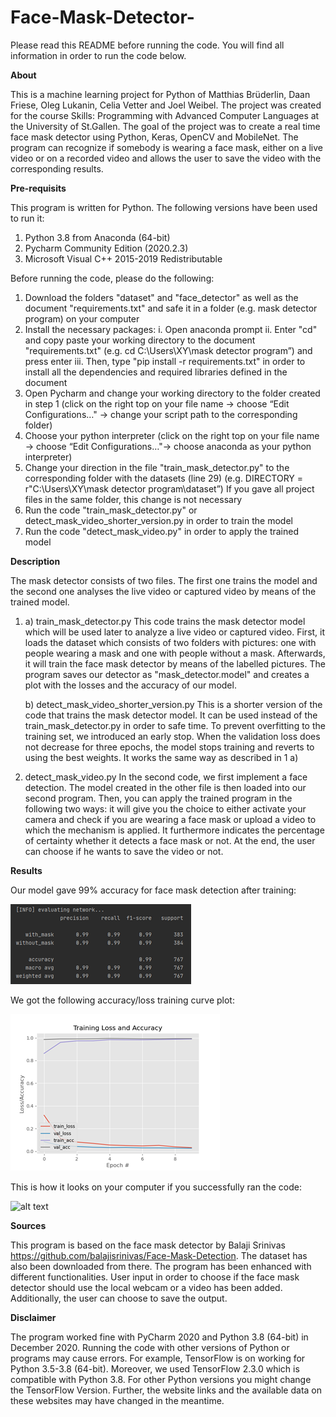# Face-Mask-Detector-
Please read this README before running the code. You will find all information in order to run the code below.

**About**

This is a machine learning project for Python of Matthias Brüderlin, Daan Friese, Oleg Lukanin, Celia Vetter and Joel Weibel. The project was created for the course Skills: Programming with Advanced Computer Languages at the University of St.Gallen. The goal of the project was to create a real time face mask detector using Python, Keras, OpenCV and MobileNet. The program can recognize if somebody is wearing a face mask, either on a live video or on a recorded video and allows the user to save the video with the corresponding results.

**Pre-requisits**

This program is written for Python. The following versions have been used to run it:
1. Python 3.8 from Anaconda (64-bit)
2. Pycharm Community Edition (2020.2.3)
3. Microsoft Visual C++ 2015-2019 Redistributable


Before running the code, please do the following:
1.	Download the folders "dataset" and "face_detector" as well as the document "requirements.txt" and safe it in a folder (e.g. mask detector program) on your computer
2.	Install the necessary packages: 
  i. Open anaconda prompt 
  ii.	Enter "cd" and copy paste your working directory to the document "requirements.txt" (e.g. cd C:\Users\XY\mask detector program”) and press enter 
  iii.	Then, type "pip install -r requirements.txt" in order to install all the dependencies and required libraries defined in the document
3.	Open Pycharm and change your working directory to the folder created in step 1 (click on the right top on your file name -> choose “Edit Configurations…" -> change your script path to the corresponding folder)
4.	Choose your python interpreter (click on the right top on your file name -> choose “Edit Configurations…"-> choose anaconda as your python interpreter)
5.	Change your direction in the file "train_mask_detector.py" to the corresponding folder with the datasets (line 29) (e.g. DIRECTORY = r"C:\Users\XY\mask detector program\dataset”) If you gave all project files in the same folder, this change is not necessary
6.	Run the code "train_mask_detector.py" or detect_mask_video_shorter_version.py in order to train the model
7.	Run the code "detect_mask_video.py" in order to apply the trained model

**Description**

The mask detector consists of two files. The first one trains the model and the second one analyses the live video or captured video by means of the trained model.

1. a) train_mask_detector.py
This code trains the mask detector model which will be used later to analyze a live video or captured video. First, it loads the dataset which consists of two folders with pictures: one with people wearing a mask and one with people without a mask. Afterwards, it will train the face mask detector by means of the labelled pictures. The program saves our detector as "mask_detector.model" and creates a plot with the losses and the accuracy of our model.

   b) detect_mask_video_shorter_version.py
This is a shorter version of the code that trains the mask detector model. It can be used instead of the train_mask_detector.py in order to safe time. To prevent overfitting to the training set, we introduced an early stop. When the validation loss does not decrease for three epochs, the model stops training and reverts to using the best weights. It works the same way as described in 1 a) 

2.	detect_mask_video.py
In the second code, we first implement a face detection. The model created in the other file is then loaded into our second program. Then, you can apply the trained program in the following two ways: it will give you the choice to either activate your camera and check if you are wearing a face mask or upload a video to which the mechanism is applied. It furthermore indicates the percentage of certainty whether it detects a face mask or not. At the end, the user can choose if he wants to save the video or not.

**Results**

Our model gave 99% accuracy for face mask detection after training:

![alt text](https://github.com/Lukaol/HSG-Coding-Project/blob/main/Accuracyfacemaskdetector.png)

We got the following accuracy/loss training curve plot:

![alt text](https://github.com/Lukaol/HSG-Coding-Project/blob/main/Accuracylossplot.png)

This is how it looks on your computer if you successfully ran the code:

![alt text](https://github.com/Lukaol/HSG-Coding-Project/blob/main/TheGIF.gif)

**Sources**

This program is based on the face mask detector by Balaji Srinivas https://github.com/balajisrinivas/Face-Mask-Detection. The dataset has also been downloaded from there. The program has been enhanced with different functionalities. User input in order to choose if the face mask detector should use the local webcam or a video has been added. Additionally, the user can choose to save the output.

**Disclaimer**

The program worked fine with PyCharm 2020 and Python 3.8 (64-bit) in December 2020. Running the code with other versions of Python or programs may cause errors. For example, TensorFlow is on working for Python 3.5-3.8 (64-bit). Moreover, we used TensorFlow 2.3.0 which is compatible with Python 3.8. For other Python versions you might change the TensorFlow Version. Further, the website links and the available data on these websites may have changed in the meantime.

